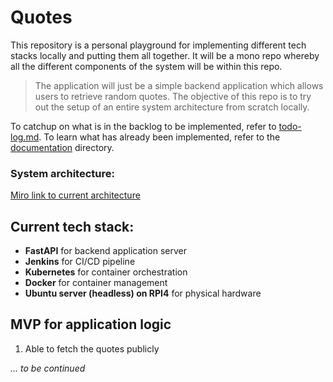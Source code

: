 # Quotes

This repository is a personal playground for implementing different tech stacks locally and putting them all together. It will be a mono repo whereby all the different components of the system will be within this repo.

> The application will just be a simple backend application which allows users to retrieve random quotes. The objective of this repo is to try out the setup of an entire system architecture from scratch locally.

To catchup on what is in the backlog to be implemented, refer to [todo-log.md](./todo-log.md).
To learn what has already been implemented, refer to the [documentation](./documentation/) directory.
### System architecture:

[Miro link to current architecture](https://miro.com/app/board/uXjVPJ3mN9I=/?share_link_id=896675524915 "Miro Architecture")

## Current tech stack:

- **FastAPI** for backend application server
- **Jenkins** for CI/CD pipeline
- **Kubernetes** for container orchestration
- **Docker** for container management
- **Ubuntu server (headless) on RPI4** for physical hardware

## MVP for application logic

1. Able to fetch the quotes publicly

*... to be continued*
